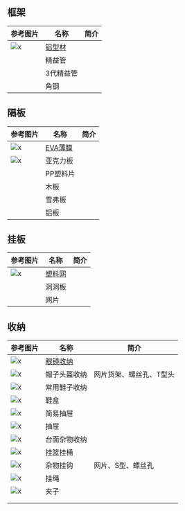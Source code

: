 ## 框架
| 参考图片 | 名称 | 简介 |
| - | - | - |
| ![x]() | [铝型材](https://gitee.com/kukela/diy-furniture/tree/master/doc/DesignGuide/铝型材.md) | |
| | 精益管 | |
| | 3代精益管 | |
| | 角钢 | |

## 隔板
| 参考图片 | 名称 | 简介 |
| - | - | - |
| ![x]() | [EVA薄膜](https://gitee.com/kukela/diy-furniture/tree/master/doc/DesignGuide/EVA薄膜.md) | |
| ![x]() | 亚克力板 | |
| | PP塑料片 | |
| | 木板 | |
| | 雪弗板 | |
| | 铝板 | |

## 挂板
| 参考图片 | 名称 | 简介 |
| - | - | - |
| ![x]() | [塑料网](https://gitee.com/kukela/diy-furniture/tree/master/doc/DesignGuide/塑料网.md) | |
| | 洞洞板 | |
| | 网片 | |

## 收纳
| 参考图片 | 名称 | 简介 |
| - | - | - |
| ![x]() | [眼镜收纳](https://gitee.com/kukela/diy-furniture/tree/master/doc/DesignGuide/眼镜收纳.md) | |
| ![x]() | 帽子头盔收纳 | 网片货架、螺丝孔、T型头 |
| ![x]() | 常用鞋子收纳 | |
| ![x]() | 鞋盒 | |
| ![x]() | 简易抽屉 | |
| ![x]() | 抽屉 | |
| ![x]() | 台面杂物收纳 | |
| ![x]() | 挂篮挂桶 | |
| ![x]() | 杂物挂钩 | 网片、S型、螺丝孔 |
| ![x]() | 挂绳 | |
| ![x]() | 夹子 | |
| | | |
| | | |
